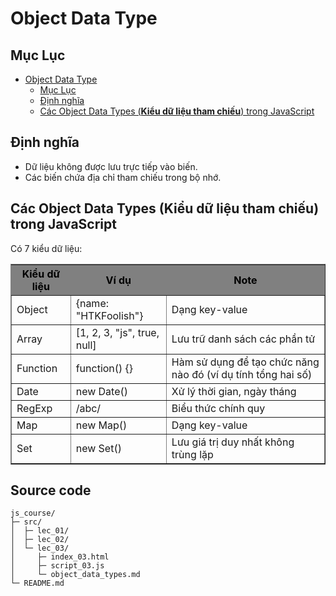 # Object Data Type

## Mục Lục

- [Object Data Type](#object-data-type)
  - [Mục Lục](#mục-lục)
  - [Định nghĩa](#định-nghĩa)
  - [Các Object Data Types (**Kiểu dữ liệu tham chiếu**) trong JavaScript](#các-object-data-types-kiểu-dữ-liệu-tham-chiếu-trong-javascript)

## Định nghĩa

- Dữ liệu không được lưu trực tiếp vào biến.
- Các biến chứa địa chỉ tham chiếu trong bộ nhớ.

## Các Object Data Types (**Kiểu dữ liệu tham chiếu**) trong JavaScript

Có 7 kiểu dữ liệu:

<table border="1">
  <tr style="background-color:gray; color: black">
    <th>Kiểu dữ liệu</th>
    <th>Ví dụ</th>
    <th>Note</th>
  </tr>
  <tr>
    <td>Object</td>
    <td>{name: "HTKFoolish"}</td>
    <td>Dạng key-value</td>
  </tr>
  <tr>
    <td>Array</td>
    <td>[1, 2, 3, "js", true, null]</td>
    <td>Lưu trữ danh sách các phần tử</td>
  </tr>
  <tr>
    <td>Function</td>
    <td>function() {}</td>
    <td>Hàm sử dụng để tạo chức năng nào đó (ví dụ tính tổng hai số)</td>
  </tr>
  <tr>
    <td>Date</td>
    <td>new Date()</td>
    <td>Xử lý thời gian, ngày tháng</td>
  </tr>
  <tr>
    <td>RegExp</td>
    <td>/abc/</td>
    <td>Biểu thức chính quy</td>
  </tr>
  <tr>
    <td>Map</td>
    <td>new Map()</td>
    <td>Dạng key-value</td>
  </tr>
  <tr>
    <td>Set</td>
    <td>new Set()</td>
    <td>Lưu giá trị duy nhất không trùng lặp</td>
  </tr>
</table>

## Source code

```
js_course/
├─ src/
│  ├─ lec_01/
│  ├─ lec_02/
│  └─ lec_03/
│     ├─ index_03.html
│     ├─ script_03.js
│     └─ object_data_types.md
└─ README.md
```

